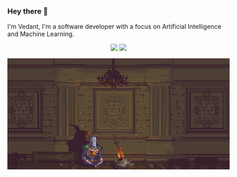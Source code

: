### Hey there 👋

I'm Vedant, I'm a software developer with a focus on Artificial Intelligence and Machine Learning.

<p align="center">
  <img src="https://github-readme-stats.vercel.app/api?username=1vedantshinde&show_icons=true&theme=vision-friendly-dark" />
  <img src="https://streak-stats.demolab.com/?user=1vedantshinde&theme=vision-friendly-dark" />
</p>









![Alt Text](https://github.com/1vedantshinde/1vedantshinde/blob/main/75xZ.gif)
